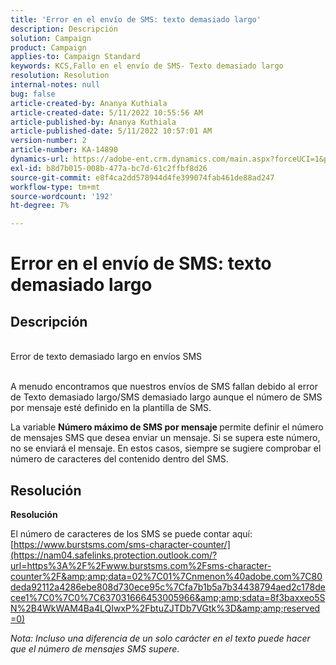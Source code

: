 ```yaml
---
title: 'Error en el envío de SMS: texto demasiado largo'
description: Descripción
solution: Campaign
product: Campaign
applies-to: Campaign Standard
keywords: KCS,Fallo en el envío de SMS- Texto demasiado largo
resolution: Resolution
internal-notes: null
bug: false
article-created-by: Ananya Kuthiala
article-created-date: 5/11/2022 10:55:56 AM
article-published-by: Ananya Kuthiala
article-published-date: 5/11/2022 10:57:01 AM
version-number: 2
article-number: KA-14890
dynamics-url: https://adobe-ent.crm.dynamics.com/main.aspx?forceUCI=1&pagetype=entityrecord&etn=knowledgearticle&id=3ff419ea-18d1-ec11-a7b5-0022480a8e40
exl-id: b8d7b015-008b-477a-bc7d-61c2ffbf8d26
source-git-commit: e8f4ca2dd578944d4fe399074fab461de88ad247
workflow-type: tm+mt
source-wordcount: '192'
ht-degree: 7%

---
```


# Error en el envío de SMS: texto demasiado largo

## Descripción

<br>Error de texto demasiado largo en envíos SMS<br><br>


A menudo encontramos que nuestros envíos de SMS fallan debido al error de Texto demasiado largo/SMS demasiado largo aunque el número de SMS por mensaje esté definido en la plantilla de SMS.

La variable <b>Número máximo de SMS por mensaje </b>permite definir el número de mensajes SMS que desea enviar un mensaje. Si se supera este número, no se enviará el mensaje. En estos casos, siempre se sugiere comprobar el número de caracteres del contenido dentro del SMS.


## Resolución

<b>Resolución</b>


El número de caracteres de los SMS se puede contar aquí: [https://www.burstsms.com/sms-character-counter/](https://nam04.safelinks.protection.outlook.com/?url=https%3A%2F%2Fwww.burstsms.com%2Fsms-character-counter%2F&amp;amp;data=02%7C01%7Cnmenon%40adobe.com%7C80deda92112a4286ebe808d730ece95c%7Cfa7b1b5a7b34438794aed2c178decee1%7C0%7C0%7C637031666453005966&amp;amp;sdata=8f3baxxeo5SN%2B4WkWAM4Ba4LQIwxP%2FbtuZJTDb7VGtk%3D&amp;amp;reserved=0)



*Nota: Incluso una diferencia de un solo carácter en el texto puede hacer que el número de mensajes SMS supere.*
